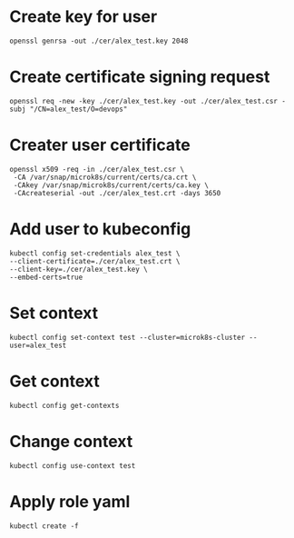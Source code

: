 # Create key for user
```
openssl genrsa -out ./cer/alex_test.key 2048
```

# Create certificate signing request
```
openssl req -new -key ./cer/alex_test.key -out ./cer/alex_test.csr -subj "/CN=alex_test/O=devops"
```

# Creater user certificate
```
openssl x509 -req -in ./cer/alex_test.csr \
 -CA /var/snap/microk8s/current/certs/ca.crt \
 -CAkey /var/snap/microk8s/current/certs/ca.key \
 -CAcreateserial -out ./cer/alex_test.crt -days 3650
 ```

 # Add user to kubeconfig
 ```
kubectl config set-credentials alex_test \
--client-certificate=./cer/alex_test.crt \
--client-key=./cer/alex_test.key \
--embed-certs=true
 ```

 # Set context
 ```
kubectl config set-context test --cluster=microk8s-cluster --user=alex_test
 ```

 # Get context
 ```
kubectl config get-contexts
 ```

 # Change context
 ```
kubectl config use-context test
 ```

 # Apply role yaml
 ```
kubectl create -f 
 ```